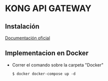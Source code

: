 # KONG API GATEWAY

## Instalación

[Documentación oficial](https://getkong.org/install/)	

## Implementacion en Docker

- Correr el comando sobre la carpeta "Docker"

	`$ docker docker-compose up -d`
